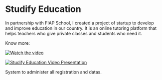 # Studify Education

In partnership with FIAP School, I created a project of startup to develop and improve education in our country. It is an online tutoring platform that helps teachers who give private classes and students who need it.

Know more:

[![Watch the video](https://i.imgur.com/vKb2F1B.png)](https://youtu.be/cuD3hbHpMBA)

[![Studify Education Video Presentation](http://img.youtube.com/vi/cuD3hbHpMBA/0.jpg)](http://www.youtube.com/watch?v=cuD3hbHpMBA)

System to administer all registration and datas.
